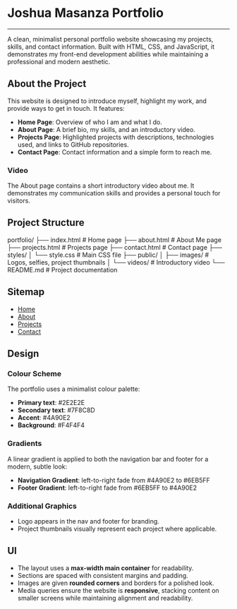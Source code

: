# Joshua Masanza Portfolio

---

A clean, minimalist personal portfolio website showcasing my projects, skills, and contact information. Built with HTML, CSS, and JavaScript, it demonstrates my front-end development abilities while maintaining a professional and modern aesthetic.

## About the Project

This website is designed to introduce myself, highlight my work, and provide ways to get in touch. It features:

- **Home Page**: Overview of who I am and what I do.
- **About Page**: A brief bio, my skills, and an introductory video.
- **Projects Page**: Highlighted projects with descriptions, technologies used, and links to GitHub repositories.
- **Contact Page**: Contact information and a simple form to reach me.

### Video

The About page contains a short introductory video about me. It demonstrates my communication skills and provides a personal touch for visitors.

## Project Structure

portfolio/
├── index.html # Home page
├── about.html # About Me page
├── projects.html # Projects page
├── contact.html # Contact page
├── styles/
│ └── style.css # Main CSS file
├── public/
│ ├── images/ # Logos, selfies, project thumbnails
│ └── videos/ # Introductory video
└── README.md # Project documentation

## Sitemap

- [Home](index.html)
- [About](about.html)
- [Projects](projects.html)
- [Contact](contact.html)

## Design

### Colour Scheme

The portfolio uses a minimalist colour palette:

- **Primary text**: #2E2E2E
- **Secondary text**: #7F8C8D
- **Accent**: #4A90E2
- **Background**: #F4F4F4

### Gradients

A linear gradient is applied to both the navigation bar and footer for a modern, subtle look:

- **Navigation Gradient**: left-to-right fade from #4A90E2 to #6EB5FF
- **Footer Gradient**: left-to-right fade from #6EB5FF to #4A90E2

### Additional Graphics

- Logo appears in the nav and footer for branding.
- Project thumbnails visually represent each project where applicable.

## UI

- The layout uses a **max-width main container** for readability.
- Sections are spaced with consistent margins and padding.
- Images are given **rounded corners** and borders for a polished look.
- Media queries ensure the website is **responsive**, stacking content on smaller screens while maintaining alignment and readability.
